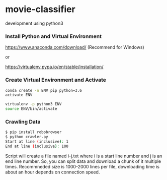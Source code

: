 # movie-classifier

development using python3

### Install Python and Virtual Environment
https://www.anaconda.com/download/ (Recommend for Windows)

or

https://virtualenv.pypa.io/en/stable/installation/


### Create Virtual Environment and Activate
```bash
conda create -n ENV pip python=3.6 
activate ENV
```
```bash
virtualenv -p python3 ENV
source ENV/bin/activate
```

### Crawling Data
```bash
$ pip install robobrowser
$ python crawler.py
Start at line (inclusive): 1
End at line (inclusive): 100
```
Script will create a file named i-j.txt where i is a start line number and j is an end line number.
So, you can split data and download a chunk of it multiple times.
Recommneded size is 1000-2000 lines per file, downloading time is about an hour depends on connection speed.
